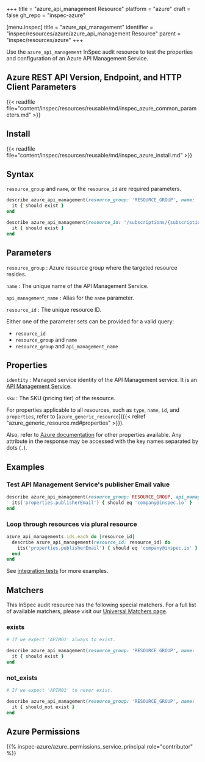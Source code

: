 +++
title = "azure_api_management Resource"
platform = "azure"
draft = false
gh_repo = "inspec-azure"

[menu.inspec]
title = "azure_api_management"
identifier = "inspec/resources/azure/azure_api_management Resource"
parent = "inspec/resources/azure"
+++

Use the `azure_api_management` InSpec audit resource to test the properties and configuration of an Azure API Management Service.

## Azure REST API Version, Endpoint, and HTTP Client Parameters

{{< readfile file="content/inspec/resources/reusable/md/inspec_azure_common_parameters.md" >}}

## Install

{{< readfile file="content/inspec/resources/reusable/md/inspec_azure_install.md" >}}

## Syntax

`resource_group` and `name`, or the `resource_id` are required parameters.

```ruby
describe azure_api_management(resource_group: 'RESOURCE_GROUP', name: 'NAME') do
  it { should exist }
end
```

```ruby
describe azure_api_management(resource_id: '/subscriptions/{subscriptionId}/resourceGroups/{resourceGroup}/providers/Microsoft.ApiManagement/service/{apim01}') do
  it { should exist }
end
```

## Parameters

`resource_group`
: Azure resource group where the targeted resource resides.

`name`
: The unique name of the API Management Service.

`api_management_name`
: Alias for the `name` parameter.

`resource_id`
: The unique resource ID.

Either one of the parameter sets can be provided for a valid query:

- `resource_id`
- `resource_group` and `name`
- `resource_group` and `api_management_name`

## Properties

`identity`
: Managed service identity of the API Management service. It is an [API Management Service](https://docs.microsoft.com/en-us/rest/api/apimanagement/current-ga/api-management-service/get?tabs=HTTP#apimanagementservicegetservice).

`sku`
: The SKU (pricing tier) of the resource.

For properties applicable to all resources, such as `type`, `name`, `id`, and `properties`, refer to [`azure_generic_resource`]({{< relref "azure_generic_resource.md#properties" >}}).

Also, refer to [Azure documentation](https://docs.microsoft.com/en-us/rest/api/apimanagement/current-ga/api-management-service/get?tabs=HTTP) for other properties available. Any attribute in the response may be accessed with the key names separated by dots (`.`).

## Examples

### Test API Management Service's publisher Email value

```ruby
describe azure_api_management(resource_group: RESOURCE_GROUP, api_management_name: API_MANAGEMENT_NAME) do
  its('properties.publisherEmail') { should eq 'company@inspec.io' }
end
```

### Loop through resources via plural resource

```ruby
azure_api_managements.ids.each do |resource_id|
  describe azure_api_management(resource_id: resource_id) do
    its('properties.publisherEmail') { should eq 'company@inspec.io' }
  end
end
```

See [integration tests](https://github.com/inspec/inspec-azure/blob/main/test/integration/verify/controls/azure_api_management.rb) for more examples.

## Matchers

This InSpec audit resource has the following special matchers. For a full list of available matchers, please visit our [Universal Matchers page](https://docs.chef.io/inspec/matchers/).

### exists

```ruby
# If we expect 'APIM01' always to exist.

describe azure_api_management(resource_group: 'RESOURCE_GROUP', name: 'APIM01') do
  it { should exist }
end
```

### not_exists

```ruby
# If we expect 'APIM01' to never exist.

describe azure_api_management(resource_group: 'RESOURCE_GROUP', name: 'APIM01') do
  it { should_not exist }
end
```

## Azure Permissions

{{% inspec-azure/azure_permissions_service_principal role="contributor" %}}
